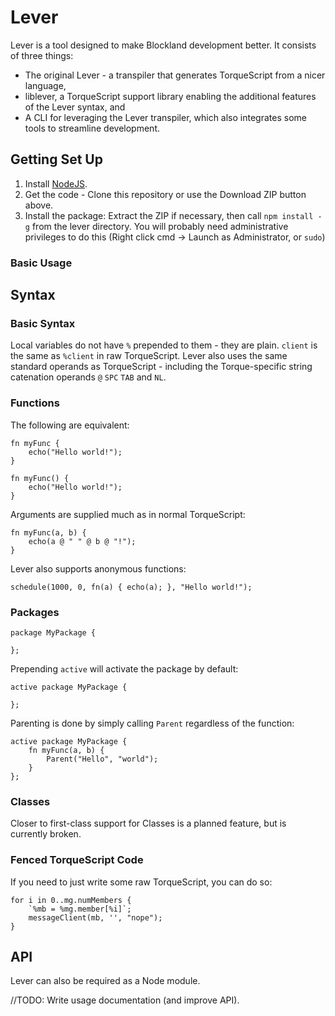 # Lever

Lever is a tool designed to make Blockland development better. It consists of three things:

* The original Lever - a transpiler that generates TorqueScript from a nicer language,
* liblever, a TorqueScript support library enabling the additional features of the Lever syntax, and
* A CLI for leveraging the Lever transpiler, which also integrates some tools to streamline development.

## Getting Set Up

1. Install [NodeJS](https://nodejs.org).
2. Get the code - Clone this repository or use the Download ZIP button above.
3. Install the package:
    Extract the ZIP if necessary, then call `npm install -g` from the lever directory. You will probably need administrative privileges to do this (Right click cmd -> Launch as Administrator, or `sudo`)

### Basic Usage



## Syntax

### Basic Syntax

Local variables do not have `%` prepended to them - they are plain. `client` is the same as `%client` in raw TorqueScript. Lever also uses the same standard operands as TorqueScript - including the Torque-specific string catenation operands `@` `SPC` `TAB` and `NL`.

### Functions

The following are equivalent:

    fn myFunc {
        echo("Hello world!");
    }

    fn myFunc() {
        echo("Hello world!");
    }

Arguments are supplied much as in normal TorqueScript:

    fn myFunc(a, b) {
        echo(a @ " " @ b @ "!");
    }

Lever also supports anonymous functions:

    schedule(1000, 0, fn(a) { echo(a); }, "Hello world!");

### Packages

    package MyPackage {
    
    };

Prepending `active` will activate the package by default:

    active package MyPackage {
    
    };

Parenting is done by simply calling `Parent` regardless of the function:

    active package MyPackage {
        fn myFunc(a, b) {
            Parent("Hello", "world");
        }
    };

### Classes

Closer to first-class support for Classes is a planned feature, but is currently broken.

### Fenced TorqueScript Code

If you need to just write some raw TorqueScript, you can do so:

    for i in 0..mg.numMembers {
        `%mb = %mg.member[%i]`;
        messageClient(mb, '', "nope");
    }

## API

Lever can also be required as a Node module.

//TODO: Write usage documentation (and improve API).